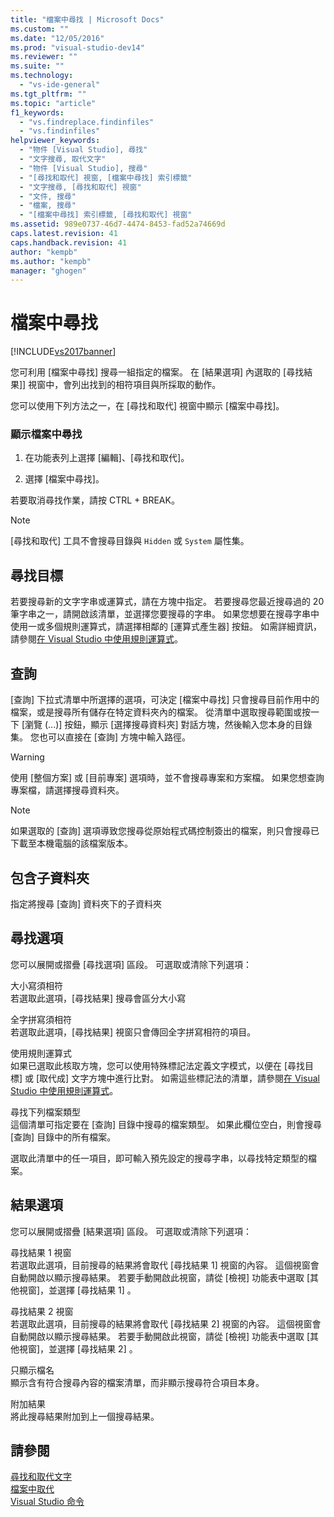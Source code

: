 ```yaml
---
title: "檔案中尋找 | Microsoft Docs"
ms.custom: ""
ms.date: "12/05/2016"
ms.prod: "visual-studio-dev14"
ms.reviewer: ""
ms.suite: ""
ms.technology: 
  - "vs-ide-general"
ms.tgt_pltfrm: ""
ms.topic: "article"
f1_keywords: 
  - "vs.findreplace.findinfiles"
  - "vs.findinfiles"
helpviewer_keywords: 
  - "物件 [Visual Studio], 尋找"
  - "文字搜尋, 取代文字"
  - "物件 [Visual Studio], 搜尋"
  - "[尋找和取代] 視窗, [檔案中尋找] 索引標籤"
  - "文字搜尋, [尋找和取代] 視窗"
  - "文件, 搜尋"
  - "檔案, 搜尋"
  - "[檔案中尋找] 索引標籤, [尋找和取代] 視窗"
ms.assetid: 989e0737-46d7-4474-8453-fad52a74669d
caps.latest.revision: 41
caps.handback.revision: 41
author: "kempb"
ms.author: "kempb"
manager: "ghogen"
---
```

# 檔案中尋找
[!INCLUDE[vs2017banner](../code-quality/includes/vs2017banner.md)]

您可利用 \[檔案中尋找\] 搜尋一組指定的檔案。  在 \[結果選項\] 內選取的 \[尋找結果\]\] 視窗中，會列出找到的相符項目與所採取的動作。  
  
 您可以使用下列方法之一，在 \[尋找和取代\] 視窗中顯示 \[檔案中尋找\]。  
  
### 顯示檔案中尋找  
  
1.  在功能表列上選擇 \[編輯\]、\[尋找和取代\]。  
  
2.  選擇 \[檔案中尋找\]。  
  
 若要取消尋找作業，請按 CTRL \+ BREAK。  
  
> [!NOTE]
>  \[尋找和取代\] 工具不會搜尋目錄與 `Hidden` 或 `System` 屬性集。  
  
## 尋找目標  
 若要搜尋新的文字字串或運算式，請在方塊中指定。  若要搜尋您最近搜尋過的 20 筆字串之一，請開啟該清單，並選擇您要搜尋的字串。  如果您想要在搜尋字串中使用一或多個規則運算式，請選擇相鄰的 \[運算式產生器\] 按鈕。  如需詳細資訊，請參閱[在 Visual Studio 中使用規則運算式](../ide/using-regular-expressions-in-visual-studio.md)。  
  
## 查詢  
 \[查詢\] 下拉式清單中所選擇的選項，可決定 \[檔案中尋找\] 只會搜尋目前作用中的檔案，或是搜尋所有儲存在特定資料夾內的檔案。  從清單中選取搜尋範圍或按一下 \[瀏覽 \(...\)\] 按鈕，顯示 \[選擇搜尋資料夾\] 對話方塊，然後輸入您本身的目錄集。  您也可以直接在 \[查詢\] 方塊中輸入路徑。  
  
> [!WARNING]
>  使用 \[整個方案\] 或 \[目前專案\] 選項時，並不會搜尋專案和方案檔。  如果您想查詢專案檔，請選擇搜尋資料夾。  
  
> [!NOTE]
>  如果選取的 \[查詢\] 選項導致您搜尋從原始程式碼控制簽出的檔案，則只會搜尋已下載至本機電腦的該檔案版本。  
  
## 包含子資料夾  
 指定將搜尋 \[查詢\] 資料夾下的子資料夾  
  
## 尋找選項  
 您可以展開或摺疊 \[尋找選項\] 區段。  可選取或清除下列選項：  
  
 大小寫須相符  
 若選取此選項，\[尋找結果\] 搜尋會區分大小寫  
  
 全字拼寫須相符  
 若選取此選項，\[尋找結果\] 視窗只會傳回全字拼寫相符的項目。  
  
 使用規則運算式  
 如果已選取此核取方塊，您可以使用特殊標記法定義文字模式，以便在 \[尋找目標\] 或 \[取代成\] 文字方塊中進行比對。  如需這些標記法的清單，請參閱[在 Visual Studio 中使用規則運算式](../ide/using-regular-expressions-in-visual-studio.md)。  
  
 尋找下列檔案類型  
 這個清單可指定要在 \[查詢\] 目錄中搜尋的檔案類型。  如果此欄位空白，則會搜尋 \[查詢\] 目錄中的所有檔案。  
  
 選取此清單中的任一項目，即可輸入預先設定的搜尋字串，以尋找特定類型的檔案。  
  
## 結果選項  
 您可以展開或摺疊 \[結果選項\] 區段。  可選取或清除下列選項：  
  
 尋找結果 1 視窗  
 若選取此選項，目前搜尋的結果將會取代 \[尋找結果 1\] 視窗的內容。  這個視窗會自動開啟以顯示搜尋結果。  若要手動開啟此視窗，請從 \[檢視\] 功能表中選取 \[其他視窗\]，並選擇 \[尋找結果 1\] 。  
  
 尋找結果 2 視窗  
 若選取此選項，目前搜尋的結果將會取代 \[尋找結果 2\] 視窗的內容。  這個視窗會自動開啟以顯示搜尋結果。  若要手動開啟此視窗，請從 \[檢視\] 功能表中選取 \[其他視窗\]，並選擇 \[尋找結果 2\] 。  
  
 只顯示檔名  
 顯示含有符合搜尋內容的檔案清單，而非顯示搜尋符合項目本身。  
  
 附加結果  
 將此搜尋結果附加到上一個搜尋結果。  
  
## 請參閱  
 [尋找和取代文字](../ide/finding-and-replacing-text.md)   
 [檔案中取代](../ide/replace-in-files.md)   
 [Visual Studio 命令](../ide/reference/visual-studio-commands.md)